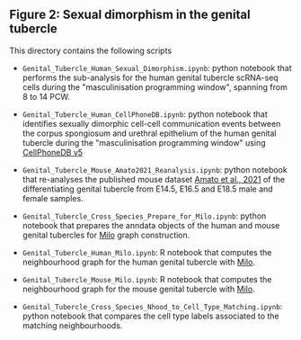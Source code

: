 ## Figure 2: Sexual dimorphism in the genital tubercle

This directory contains the following scripts 

- `Genital_Tubercle_Human_Sexual_Dimorphism.ipynb`: python notebook that performs the sub-analysis for the human genital tubercle scRNA-seq cells during the "masculinisation programming window", spanning from 8 to 14 PCW.

- `Genital_Tubercle_Human_CellPhoneDB.ipynb`: python notebook that identifies sexually dimorphic cell-cell communication events between the corpus spongiosum and urethral epithelium of the human genital tubercle during the "masculinisation programming window" using [CellPhoneDB v5](https://doi.org/10.48550/arXiv.2311.04567)
  
- `Genital_Tubercle_Mouse_Amato2021_Reanalysis.ipynb`: python notebook that re-analyses the published mouse dataset [Amato et al., 2021](https://doi.org/10.1073/pnas.2103856118) of the differentiating genital tubercle from E14.5, E16.5 and E18.5 male and female samples. 
  
- `Genital_Tubercle_Cross_Species_Prepare_for_Milo.ipynb`: python notebook that prepares the anndata objects of the human and mouse genital tubercles for [Milo](https://www.nature.com/articles/s41587-021-01033-z) graph construction. 
  
- `Genital_Tubercle_Human_Milo.ipynb`: R notebook that computes the neighbourhood graph for the human genital tubercle with [Milo](https://www.nature.com/articles/s41587-021-01033-z).
  
- `Genital_Tubercle_Mouse_Milo.ipynb`: R notebook that computes the neighbourhood graph for the mouse genital tubercle with [Milo](https://www.nature.com/articles/s41587-021-01033-z).

- `Genital_Tubercle_Cross_Species_Nhood_to_Cell_Type_Matching.ipynb`: python notebook that compares the cell type labels associated to the matching neighbourhoods. 


